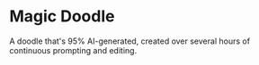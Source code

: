# Magic Doodle
A doodle that's 95% AI-generated, created over several hours of continuous prompting and editing.
